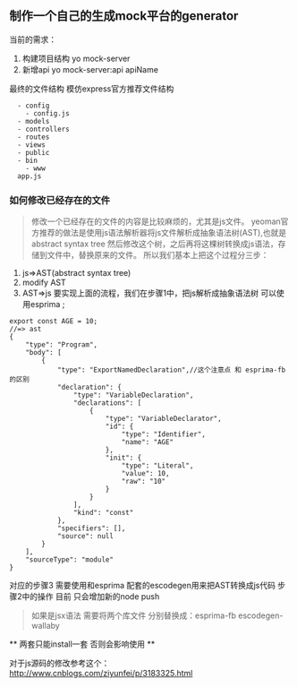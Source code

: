 ## 制作一个自己的生成mock平台的generator


当前的需求：
1. 构建项目结构 yo mock-server
2. 新增api yo mock-server:api apiName




最终的文件结构 模仿express官方推荐文件结构

```
  - config
    - config.js
  - models
  - controllers
  - routes
  - views
  - public
  - bin
    - www
  app.js
```



### 如何修改已经存在的文件
> 修改一个已经存在的文件的内容是比较麻烦的，尤其是js文件。
yeoman官方推荐的做法是使用js语法解析器将js文件解析成抽象语法树(AST),也就是abstract syntax tree
然后修改这个树，之后再将这棵树转换成js语法，存储到文件中，替换原来的文件。
所以我们基本上把这个过程分三步：
1. js=>AST(abstract syntax tree)
2. modify AST
3. AST=>js
要实现上面的流程，我们在步骤1中，把js解析成抽象语法树 可以使用esprima ;
```
export const AGE = 10;
//=> ast
{
    "type": "Program",
    "body": [
        {
            "type": "ExportNamedDeclaration",//这个注意点 和 esprima-fb的区别
            "declaration": {
                "type": "VariableDeclaration",
                "declarations": [
                    {
                        "type": "VariableDeclarator",
                        "id": {
                            "type": "Identifier",
                            "name": "AGE"
                        },
                        "init": {
                            "type": "Literal",
                            "value": 10,
                            "raw": "10"
                        }
                    }
                ],
                "kind": "const"
            },
            "specifiers": [],
            "source": null
        }
    ],
    "sourceType": "module"
}
```
对应的步骤3 需要使用和esprima 配套的escodegen用来把AST转换成js代码
步骤2中的操作 目前 只会增加新的node  push
> 如果是jsx语法 需要将两个库文件 分别替换成：esprima-fb escodegen-wallaby

** 两套只能install一套 否则会影响使用 **


对于js源码的修改参考这个：http://www.cnblogs.com/ziyunfei/p/3183325.html
